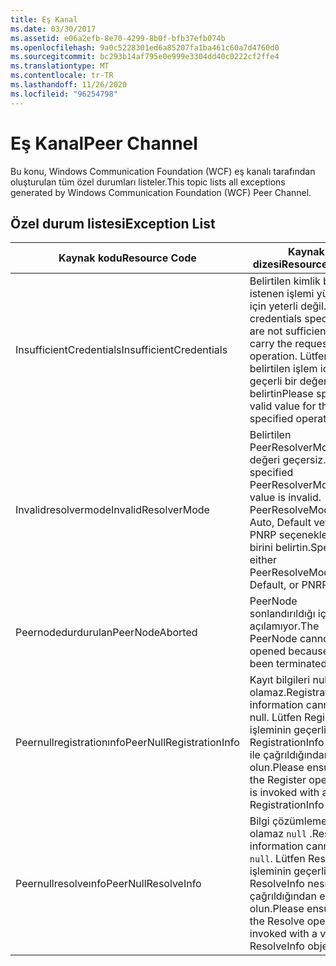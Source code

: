```yaml
---
title: Eş Kanal
ms.date: 03/30/2017
ms.assetid: e06a2efb-8e70-4299-8b0f-bfb37efb074b
ms.openlocfilehash: 9a0c5228301ed6a85207fa1ba461c60a7d4760d0
ms.sourcegitcommit: bc293b14af795e0e999e3304dd40c0222cf2ffe4
ms.translationtype: MT
ms.contentlocale: tr-TR
ms.lasthandoff: 11/26/2020
ms.locfileid: "96254798"
---
```

# <a name="peer-channel"></a><span data-ttu-id="bccc6-102">Eş Kanal</span><span class="sxs-lookup"><span data-stu-id="bccc6-102">Peer Channel</span></span>

<span data-ttu-id="bccc6-103">Bu konu, Windows Communication Foundation (WCF) eş kanalı tarafından oluşturulan tüm özel durumları listeler.</span><span class="sxs-lookup"><span data-stu-id="bccc6-103">This topic lists all exceptions generated by Windows Communication Foundation (WCF) Peer Channel.</span></span>  
  
## <a name="exception-list"></a><span data-ttu-id="bccc6-104">Özel durum listesi</span><span class="sxs-lookup"><span data-stu-id="bccc6-104">Exception List</span></span>  
  
|<span data-ttu-id="bccc6-105">Kaynak kodu</span><span class="sxs-lookup"><span data-stu-id="bccc6-105">Resource Code</span></span>|<span data-ttu-id="bccc6-106">Kaynak dizesi</span><span class="sxs-lookup"><span data-stu-id="bccc6-106">Resource String</span></span>|  
|-------------------|---------------------|  
|<span data-ttu-id="bccc6-107">InsufficientCredentials</span><span class="sxs-lookup"><span data-stu-id="bccc6-107">InsufficientCredentials</span></span>|<span data-ttu-id="bccc6-108">Belirtilen kimlik bilgileri, istenen işlemi yürütmek için yeterli değil.</span><span class="sxs-lookup"><span data-stu-id="bccc6-108">The credentials specified are not sufficient to carry the requested operation.</span></span> <span data-ttu-id="bccc6-109">Lütfen belirtilen işlem için geçerli bir değer belirtin</span><span class="sxs-lookup"><span data-stu-id="bccc6-109">Please specify a valid value for the specified operation</span></span>|  
|<span data-ttu-id="bccc6-110">Invalidresolvermode</span><span class="sxs-lookup"><span data-stu-id="bccc6-110">InvalidResolverMode</span></span>|<span data-ttu-id="bccc6-111">Belirtilen PeerResolverMode değeri geçersiz.</span><span class="sxs-lookup"><span data-stu-id="bccc6-111">The specified PeerResolverMode value is invalid.</span></span> <span data-ttu-id="bccc6-112">PeerResolveMode. Auto, Default veya PNRP seçeneklerinden birini belirtin.</span><span class="sxs-lookup"><span data-stu-id="bccc6-112">Specify either PeerResolveMode.Auto, Default, or PNRP.</span></span>|  
|<span data-ttu-id="bccc6-113">Peernodedurdurulan</span><span class="sxs-lookup"><span data-stu-id="bccc6-113">PeerNodeAborted</span></span>|<span data-ttu-id="bccc6-114">PeerNode sonlandırıldığı için açılamıyor.</span><span class="sxs-lookup"><span data-stu-id="bccc6-114">The PeerNode cannot be opened because it has been terminated.</span></span>|  
|<span data-ttu-id="bccc6-115">Peernullregistrationınfo</span><span class="sxs-lookup"><span data-stu-id="bccc6-115">PeerNullRegistrationInfo</span></span>|<span data-ttu-id="bccc6-116">Kayıt bilgileri null olamaz.</span><span class="sxs-lookup"><span data-stu-id="bccc6-116">Registration information cannot be null.</span></span> <span data-ttu-id="bccc6-117">Lütfen Register işleminin geçerli bir RegistrationInfo nesnesi ile çağrıldığından emin olun.</span><span class="sxs-lookup"><span data-stu-id="bccc6-117">Please ensure that the Register operation is invoked with a valid RegistrationInfo object.</span></span>|  
|<span data-ttu-id="bccc6-118">Peernullresolveınfo</span><span class="sxs-lookup"><span data-stu-id="bccc6-118">PeerNullResolveInfo</span></span>|<span data-ttu-id="bccc6-119">Bilgi çözümleme olamaz `null` .</span><span class="sxs-lookup"><span data-stu-id="bccc6-119">Resolve information cannot be `null`.</span></span> <span data-ttu-id="bccc6-120">Lütfen Resolve işleminin geçerli bir ResolveInfo nesnesiyle çağrıldığından emin olun.</span><span class="sxs-lookup"><span data-stu-id="bccc6-120">Please ensure that the Resolve operation is invoked with a valid ResolveInfo object.</span></span>|
